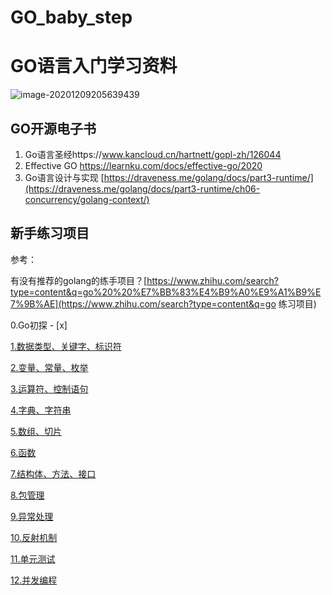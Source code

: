 # GO_baby_step
# GO语言入门学习资料

![image-20201209205639439](../../../Library/Application%20Support/typora-user-images/image-20201209205639439.png)

## GO开源电子书

1. Go语言圣经https://www.kancloud.cn/hartnett/gopl-zh/126044
2. Effective GO https://learnku.com/docs/effective-go/2020
3. Go语言设计与实现 [https://draveness.me/golang/docs/part3-runtime/](https://draveness.me/golang/docs/part3-runtime/ch06-concurrency/golang-context/)

## 新手练习项目

参考：

有没有推荐的golang的练手项目？[https://www.zhihu.com/search?type=content&q=go%20%20%E7%BB%83%E4%B9%A0%E9%A1%B9%E7%9B%AE](https://www.zhihu.com/search?type=content&q=go  练习项目)



0.Go初探 - [x] 



[1.数据类型、关键字、标识符](https://github.com/datawhalechina/go-talent/blob/master/1.数据类型、关键字、标识符.md)

[2.变量、常量、枚举](https://github.com/datawhalechina/go-talent/blob/master/2.变量、常量、枚举.md)

[3.运算符、控制语句](https://github.com/datawhalechina/go-talent/blob/master/3.运算符、控制语句.md)

[4.字典、字符串](https://github.com/datawhalechina/go-talent/blob/master/4.字典、字符串.md)

[5.数组、切片](https://github.com/datawhalechina/go-talent/blob/master/5.数组、切片.md)

[6.函数](https://github.com/datawhalechina/go-talent/blob/master/6.函数.md)

[7.结构体、方法、接口](https://github.com/datawhalechina/go-talent/blob/master/7.结构体、方法、接口.md)

[8.包管理](https://github.com/datawhalechina/go-talent/blob/master/8.包管理.md)

[9.异常处理](https://github.com/datawhalechina/go-talent/blob/master/9.异常处理.md)

[10.反射机制](https://github.com/datawhalechina/go-talent/blob/master/10.反射机制.md)

[11.单元测试](https://github.com/datawhalechina/go-talent/blob/master/11.单元测试.md)

[12.并发编程](https://github.com/datawhalechina/go-talent/blob/master/12.并发编程.md)